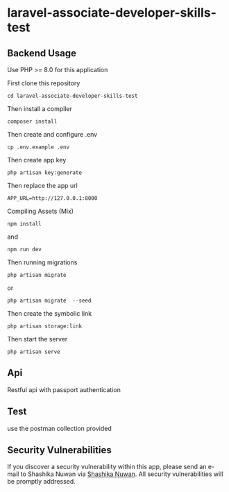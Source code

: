 # laravel-associate-developer-skills-test

## Backend Usage

Use PHP >= 8.0 for this application

First clone this repository

    cd laravel-associate-developer-skills-test

Then install a compiler

    composer install
    
Then create and configure .env

    cp .env.example .env
    
   Then create app key

    php artisan key:generate

   Then replace the app url

    APP_URL=http://127.0.0.1:8000

Compiling Assets (Mix)

    npm install

 and

    npm run dev

Then running migrations

    php artisan migrate
    
or

    php artisan migrate  --seed

Then create the symbolic link

    php artisan storage:link

Then start the server

    php artisan serve

## Api

Restful api with passport authentication

## Test

use the postman collection provided
    
## Security Vulnerabilities

If you discover a security vulnerability within this app, please send an e-mail to Shashika Nuwan via [Shashika Nuwan](mailto:kumararanaweera1999@gmail.com). All security vulnerabilities will be promptly addressed.
